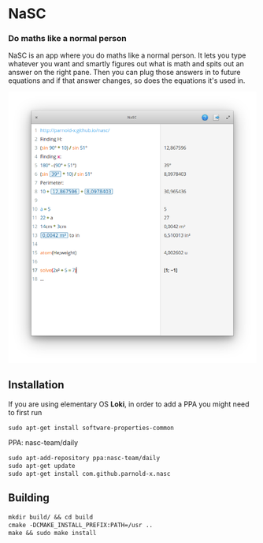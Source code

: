 # NaSC

### Do maths like a normal person


NaSC is an app where you do maths like a normal person. It lets you type whatever you want and smartly figures out what is math and spits out an answer on the right pane. Then you can plug those answers in to future equations and if that answer changes, so does the equations it's used in.

![screenshot](Screenshot.png)



## Installation
If you are using elementary OS **Loki**, in order to add a PPA you might need to first run

	sudo apt-get install software-properties-common

PPA: nasc-team/daily


```
sudo apt-add-repository ppa:nasc-team/daily
sudo apt-get update
sudo apt-get install com.github.parnold-x.nasc
```

## Building
```
mkdir build/ && cd build
cmake -DCMAKE_INSTALL_PREFIX:PATH=/usr ..
make && sudo make install
```
